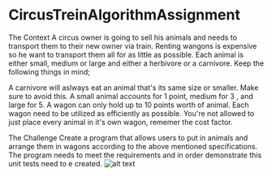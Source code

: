 # CircusTreinAlgorithmAssignment

The Context A circus owner is going to sell his animals and needs to transport them to their new owner via train. Renting wangons is expensive so he want to transport them all for as little as possible. Each animal is either small, medium or large and either a herbivore or a carnivore. Keep the following things in mind;

A carnivore will aslways eat an animal that's its same size or smaller. Make sure to avoid this. A small animal accounts for 1 point, medium for 3 , and large for 5. A wagon can only hold up to 10 points worth of animal. Each wagon need to be utilized as efficiently as possible. You're not allowed to just place every animal in it's own wagon, rememer the cost factor.

The Challenge Create a program that allows users to put in animals and arrange them in wagons according to the above mentioned specifications. The program needs to meet the requirements and in order demonstrate this unit tests need to e created.
![alt text](https://www.ilovespeelgoed.nl/media/catalog/product/cache/7045fd391e2715942ae81382dac7f882/j/a/janod_story_circustrein_paard.jpg)


